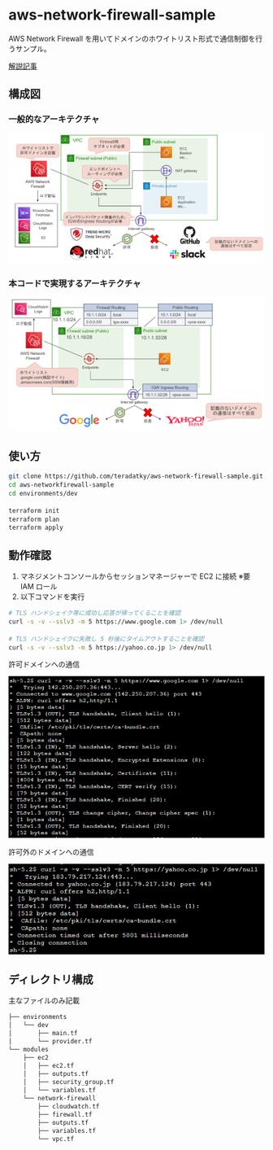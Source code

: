 # aws-network-firewall-sample

AWS Network Firewall を用いてドメインのホワイトリスト形式で通信制御を行うサンプル。

[解説記事](https://zenn.dev/teradatky)

## 構成図

### 一般的なアーキテクチャ

![normal architecture](/images/architecture1.png)

### 本コードで実現するアーキテクチャ

![my architecture](/images/architecture2.png)

## 使い方

```bash
git clone https://github.com/teradatky/aws-network-firewall-sample.git
cd aws-networkfirewall-sample
cd environments/dev

terraform init
terraform plan
terraform apply
```

## 動作確認

1. マネジメントコンソールからセッションマネージャーで EC2 に接続 ※要 IAM ロール
1. 以下コマンドを実行

```bash
# TLS ハンドシェイク等に成功し応答が帰ってくることを確認
curl -s -v --sslv3 -m 5 https://www.google.com 1> /dev/null

# TLS ハンドシェイクに失敗し 5 秒後にタイムアウトすることを確認
curl -s -v --sslv3 -m 5 https://yahoo.co.jp 1> /dev/null
```

許可ドメインへの通信

![OK](/images/curl_ok.png)

許可外のドメインへの通信

![NG](/images/curl_ng.png)

## ディレクトリ構成

主なファイルのみ記載

```text
├── environments
│   └── dev
│       ├── main.tf
│       └── provider.tf
└── modules
    ├── ec2
    │   ├── ec2.tf
    │   ├── outputs.tf
    │   ├── security_group.tf
    │   └── variables.tf
    └── network-firewall
        ├── cloudwatch.tf
        ├── firewall.tf
        ├── outputs.tf
        ├── variables.tf
        └── vpc.tf
```
